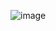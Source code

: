 ![image](https://user-images.githubusercontent.com/76389965/154275817-834c170c-e62d-4ebc-bb89-85f7c086555a.png)
